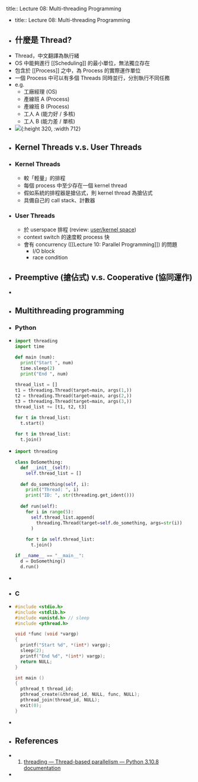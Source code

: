 title:: Lecture 08: Multi-threading Programming

- title:: Lecture 08: Multi-threading Programming
- ## 什麼是 Thread?
- Thread，中文翻譯為執行緒
- OS 中能夠進行 [[Scheduling]] 的最小單位，無法獨立存在
- 包含於 [[Process]] 之中，為 Process 的實際運作單位
- 一個 Process 中可以有多個 Threads 同時並行，分別執行不同任務
- e.g.
	- 工廠經理 (OS)
	- 產線班 A (Process)
	- 產線班 B (Process)
	- 工人 A (能力好 / 多核)
	- 工人 B (能力差 / 單核)
- ![](https://upload.wikimedia.org/wikipedia/commons/thumb/2/25/Concepts-_Program_vs._Process_vs._Thread.jpg/400px-Concepts-_Program_vs._Process_vs._Thread.jpg){:height 320, :width 712}
- ## Kernel Threads v.s. User Threads
- ### Kernel Threads
	- 較「輕量」的排程
	- 每個 process 中至少存在一個 kernel thread
	- 假如系統的排程器是搶佔式，則 kernel thread 為搶佔式
	- 具備自己的 call stack、計數器
- ### User Threads
	- 於 userspace 排程 (review: [user/kernel space](logseq://graph/ht-lecture?block-id=632dc308-d8cc-483e-9535-90edc718fc9d))
	- context switch 的速度較 process 快
	- 會有 concurrency ([[Lecture 10: Parallel Programming]])  的問題
		- I/O block
		- race condition
- ## Preemptive (搶佔式) v.s. Cooperative (協同運作)
-
- ## Multithreading programming
- ### Python
- ```Python
  import threading
  import time
  
  def main (num):
    print("Start ", num)
    time.sleep(2)
    print("End ", num)
    
  thread_list = []
  t1 = threading.Thread(target=main, args(1,))
  t2 = threading.Thread(target=main, args(2,))
  t3 = threading.Thread(target=main, args(3,))
  thread_list += [t1, t2, t3]
  
  for t in thread_list:
    t.start()
    
  for t in thread_list:
    t.join()
  ```
- ```Python
  import threading
  
  class DoSomething:
    def __init__(self):
      self.thread_list = []
      
    def do_something(self, i):
      print("Thread: ", i)
      print("ID: ", str(threading.get_ident()))
      
    def run(self):
      for i in range(5):
        self.thread_list.append(
          threading.Thread(target=self.do_something, args=str(i))
        )
        
      for t in self.thread_list:
        t.join()
  
  if __name__ == "__main__":
    d = DoSomething()
    d.run()
  
  ```
-
- ### C
- ```C
  #include <stdio.h>
  #include <stdlib.h>
  #include <unistd.h> // sleep
  #include <pthread.h>
  
  void *func (void *vargp)
  {
    printf("Start %d", *(int*) vargp);
    sleep(2);
    printf("End %d", *(int*) vargp);
    return NULL;
  }
  
  int main ()
  {
    pthread_t thread_id;
    pthread_create(&thread_id, NULL, func, NULL);
    pthread_join(thread_id, NULL);
    exit(0);
  }
  ```
-
- ## References
- 1. [threading — Thread-based parallelism — Python 3.10.8 documentation](https://docs.python.org/3/library/threading.html)
-